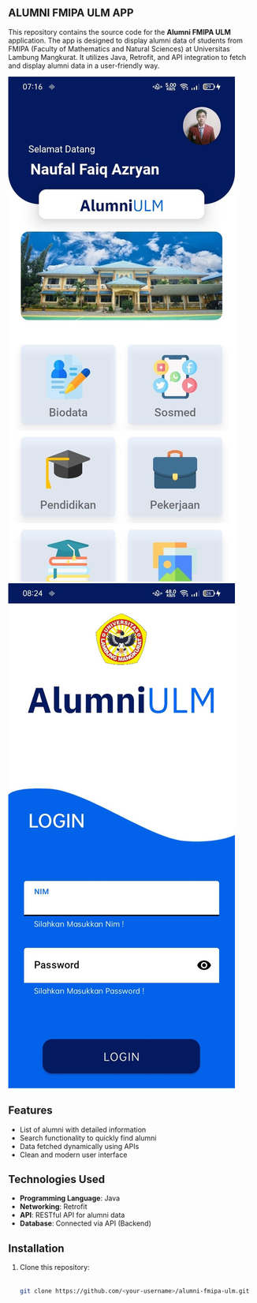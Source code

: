 ## ALUMNI FMIPA ULM APP

This repository contains the source code for the **Alumni FMIPA ULM** application. The app is designed to display alumni data of students from FMIPA (Faculty of Mathematics and Natural Sciences) at Universitas Lambung Mangkurat. It utilizes Java, Retrofit, and API integration to fetch and display alumni data in a user-friendly way.

![Dashboard UI](https://github.com/ryanazryan/alumni_ulm_app/blob/master/Home%20UI.jpeg?raw=true)
![Login UI](https://github.com/ryanazryan/alumni_ulm_app/blob/master/Login%20UI.jpeg?raw=true)


## Features
- List of alumni with detailed information
- Search functionality to quickly find alumni
- Data fetched dynamically using APIs
- Clean and modern user interface

## Technologies Used
- **Programming Language**: Java
- **Networking**: Retrofit
- **API**: RESTful API for alumni data
- **Database**: Connected via API (Backend)

## Installation

1. Clone this repository:
   ```bash
   
   git clone https://github.com/<your-username>/alumni-fmipa-ulm.git
